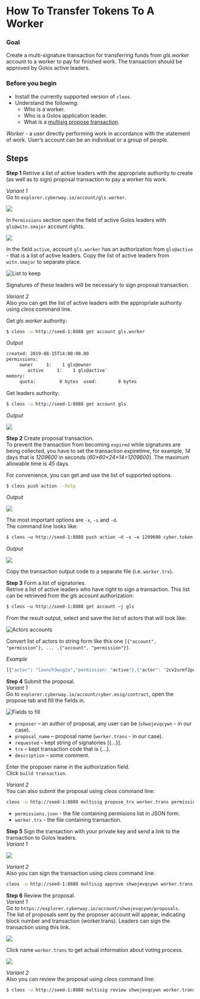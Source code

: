 # How To Transfer Tokens To A Worker

### Goal
Create a multi-signature transaction for transferring funds from *gls.worker* account to a worker to pay for finished work. The transaction should be approved by Golos active leaders.

### Before you begin
  * Install the currently supported version of `cleos`.
  * Understand the following:
    * Who is a worker.
    * Who is a Golos application leader.
    * What is a [multisig propose transaction](https://docs.cyberway.io/software_manuals/command_reference/multisig#multisig-propose-transaction).
  

*Worker* - a user directly performing work in accordance with the statement of work. User’s account can be an individual or a group of people.

## Steps

**Step 1** Retrive a list of active leaders with the appropriate authority to create (as well as to sign) proposal transaction to pay a worker his work.  

*Variant 1*  
Go to `explorer.cyberway.io/account/gls.worker`.  
 
![](./images/gls.worker.page-1.png)
 
In `Permissions` section open the field of active Golos leaders with `gls@witn.smajor` account rights.  
 
![](./images/leaders-list-2.png)
 
In the field `active`, account `gls.worker` has an authorization from `gls@active` - that is a list of active leaders. Copy the list of active leaders from `witn.smajor` to separate place.  
 
![List to keep](./images/leaders-selected-3.png)
 
Signatures of these leaders will be necessary to sign proposal transaction.  
  

*Variant 2*  
Also you can get the list of active leaders with the appropriate authority using *cleos* command line.

Get *gls.worker* authority:
```sh
$ cleos -u http://seed-1:8888 get account gls.worker
```
*Output*
```sh
created: 2019-08-15T14:00:00.00
permissions:
     owner     1:    1 gls@owner
        active     1:    1 gls@active`
memory:
     quota:         0 bytes  used:        0 bytes
```

Get leaders authority:
```sh
$ cleos -u http://seed-1:8888 get account gls
```
*Output*  
 
![](./images/gls.witn.major.png)
 

**Step 2** Create proposal transaction.  
To prevent the transaction from becoming `expired` while signatures are being collected, you have to set the transaction expiretime, for example, *14* days that is *1209600* in seconds (*60×60×24×14=1209600*). The maximum allowable time is *45* days.  

For convenience, you can get and use the list of supported options.
```sh
$ cleos push action --help
```
*Output*  
 
![](./images/actions-4.png)
 
The most important options are `-x`, `-s` and `-d`.  
The command line looks like:
```sh
$ cleos –u http://seed-1:8888 push action –d –s –x 1209600 cyber.token transfer '{"from":"gls.worker", "to":"shwojevqcywn", "quantity":"1000.000 GOLOS", "memo":""}' –p gls.worker –bandwidth-provider gls.worker/gls
```

*Output*  
 
![](./images/transaction-5.png)
 
Copy the transaction output code to a separate file (i.e. `worker.trx`).  

**Step 3** Form a list of signatories.  
Retrive a list of active leaders who have right to sign a transaction. This list can be retrieved from the *gls* account authorization:
```sh
$ cleos –u http://seed-1:8888 get account –j gls
```
From the result output, select and save the list of actors that will look like:
 
![Actors accounts](./images/actors-6.png)
 
Convert list of actors to string form like this one `[{"account", "permission"}, ... ,{"account", "permission"}]`.  

*Example*
```sh
[{"actor": "lavnch3wug2o","permission: "active"},{"actor": "2cv2urmf2pud","permission: "active"}, ... ,{"actor": "rtvmqvzi5lvt","permission: "active"}] 
```

**Step 4** Submit the proposal.  
*Variant 1*  
Go to `explorer.cyberway.io/account/cyber.msig/contract`, open the propose tab and fill the fields in.  
 
![Fields to fill](./images/proposal-6.png)
 
  * `proposer` – an author of proposal, any user can be (`shwojevqcywn` - in our case).
  * `proposal_name` – proposal name (`worker.trans` - in our case).
  * `requested` – kept string of signatories [{...}].
  * `trx` – kept transaction code that is {...}.
  * `description` – some comment.

Enter the proposer name in the authorization field.  
Click `build transaction`.  

*Variant 2*  
You can also submit the proposal using *cleos* command line:
```sh
cleos -u http://seed-1:8888 multisig propose_trx worker.trans permissions.json worker.trx shwojevqcywn -p shwojevqcywn
```
  * `permissions.json` - the file containing permisions list in JSON form.
  * `worker.trx` - the file containing transaction.


**Step 5** Sign the transaction with your private key and send a link to the transaction to Golos leaders.  
*Variant 1*  
 
![](./images/sign-transaction-7.png)
 

*Variant 2*  
Also you can sign the transaction using *cleos* command line:
```sh
cleos -u http://seed-1:8888 multisig approve shwojevqcywn worker.trans '{"actor":"shwojevqcywn", "permission":"active"}' -p shwojevqcywn
```

**Step 6** Review the proposal.  
*Variant 1*  
Go to `https://explorer.cyberway.io/account/shwojevqcywn/proposals`.  
The list of proposals sent by the proposer account will appear, indicating block number and transaction (worker.trans). Leaders can sign the transaction using this link.  
 
![](./images/checking-8.png)
 
Click name `worker.trans` to get actual information about voting process.
 
![](./images/status-9.png)
 
*Variant 2*  
Also you can review the proposal using *cleos* command line:
```sh
$ cleos -u http://seed-1:8888 multisig review shwojevqcywn worker.trans
```
